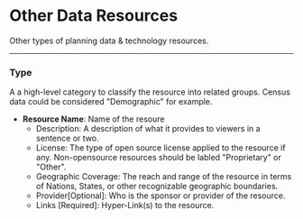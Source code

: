 # Other Data Resources
Other types of planning data & technology resources. 

---

### Type 
A a high-level category to classify the resource into related groups. Census data could be considered "Demographic" for example. 

* **Resource Name**: Name of the resoure
    * Description: A description of what it provides to viewers in a sentence or two. 
    * License: The type of open source license applied to the resource if any. Non-opensource resources should be labled "Proprietary" or "Other".
    * Geographic Coverage: The reach and range of the resource in terms of Nations, States, or other recognizable geographic boundaries.
    * Provider[Optional]: Who is the sponsor or provider of the resource. 
    * Links [Required]: Hyper-Link(s) to the resource. 
 

